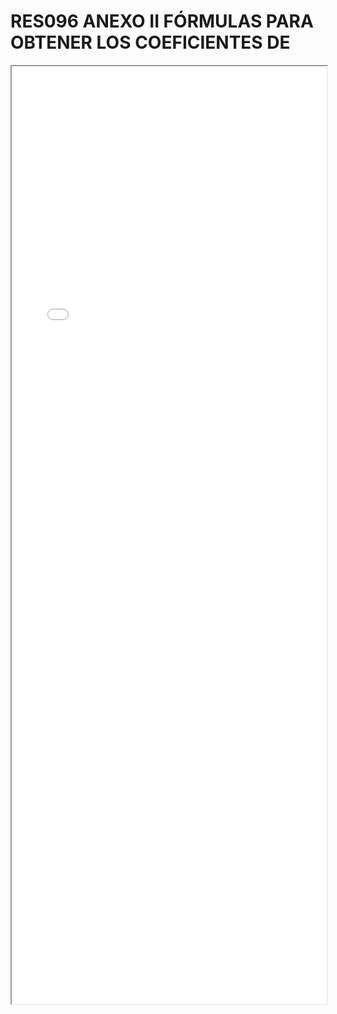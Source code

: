 
# RES096 ANEXO II FÓRMULAS PARA OBTENER LOS COEFICIENTES DE

<iframe src="../RES096 ANEXO II FÓRMULAS PARA OBTENER LOS COEFICIENTES DE.pdf" width="100%" height="1500px"></iframe>

